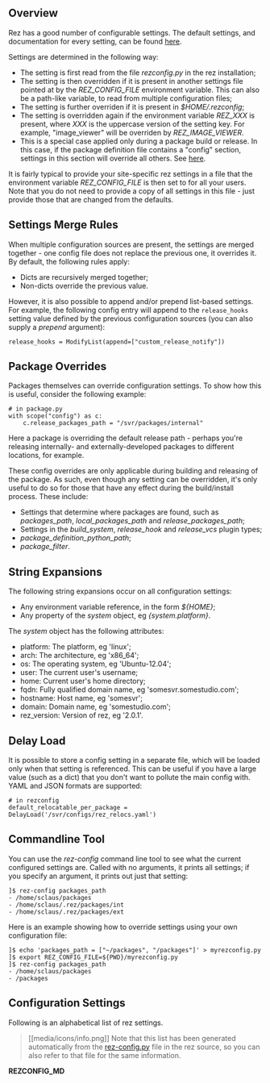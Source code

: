 ## Overview

Rez has a good number of configurable settings. The default settings, and
documentation for every setting, can be found
[here](https://github.com/__GITHUB_REPO__/blob/__GITHUB_BRANCH__/src/rez/rezconfig.py).

Settings are determined in the following way:

- The setting is first read from the file *rezconfig.py* in the rez installation;
- The setting is then overridden if it is present in another settings file pointed at by the
  *REZ_CONFIG_FILE* environment variable. This can also be a path-like variable, to read from
  multiple configuration files;
- The setting is further overriden if it is present in *$HOME/.rezconfig*;
- The setting is overridden again if the environment variable *REZ_XXX* is present, where *XXX* is
  the uppercase version of the setting key. For example, "image_viewer" will be overriden by
  *REZ_IMAGE_VIEWER*.
- This is a special case applied only during a package build or release. In this case, if the
  package definition file contains a "config" section, settings in this section will override all
  others. See [here](#package-overrides).

It is fairly typical to provide your site-specific rez settings in a file that the environment
variable *REZ_CONFIG_FILE* is then set to for all your users. Note that you do not need to provide
a copy of all settings in this file - just provide those that are changed from the defaults.

## Settings Merge Rules

When multiple configuration sources are present, the settings are merged together -
one config file does not replace the previous one, it overrides it. By default, the
following rules apply:

* Dicts are recursively merged together;
* Non-dicts override the previous value.

However, it is also possible to append and/or prepend list-based settings. For example, the
following config entry will append to the `release_hooks` setting value defined by the
previous configuration sources (you can also supply a *prepend* argument):

    release_hooks = ModifyList(append=["custom_release_notify"])

## Package Overrides

Packages themselves can override configuration settings. To show how this is useful,
consider the following example:

    # in package.py
    with scope("config") as c:
        c.release_packages_path = "/svr/packages/internal"

Here a package is overriding the default release path - perhaps you're releasing
internally- and externally-developed packages to different locations, for example.

These config overrides are only applicable during building and releasing of the package.
As such, even though any setting can be overridden, it's only useful to do so for
those that have any effect during the build/install process. These include:

* Settings that determine where packages are found, such as *packages_path*,
  *local_packages_path* and *release_packages_path*;
* Settings in the *build_system*, *release_hook* and *release_vcs* plugin types;
* *package_definition_python_path*;
* *package_filter*.

## String Expansions

The following string expansions occur on all configuration settings:

* Any environment variable reference, in the form *${HOME}*;
* Any property of the *system* object, eg *{system.platform}*.

The *system* object has the following attributes:

* platform: The platform, eg 'linux';
* arch: The architecture, eg 'x86_64';
* os: The operating system, eg 'Ubuntu-12.04';
* user: The current user's username;
* home: Current user's home directory;
* fqdn: Fully qualified domain name, eg 'somesvr.somestudio.com';
* hostname: Host name, eg 'somesvr';
* domain: Domain name, eg 'somestudio.com';
* rez_version: Version of rez, eg '2.0.1'.

## Delay Load

It is possible to store a config setting in a separate file, which will be loaded
only when that setting is referenced. This can be useful if you have a large value
(such as a dict) that you don't want to pollute the main config with. YAML and
JSON formats are supported:

    # in rezconfig
    default_relocatable_per_package = DelayLoad('/svr/configs/rez_relocs.yaml')

## Commandline Tool

You can use the *rez-config* command line tool to see what the current configured settings are.
Called with no arguments, it prints all settings; if you specify an argument, it prints out just
that setting:

    ]$ rez-config packages_path
    - /home/sclaus/packages
    - /home/sclaus/.rez/packages/int
    - /home/sclaus/.rez/packages/ext

Here is an example showing how to override settings using your own configuration file:

    ]$ echo 'packages_path = ["~/packages", "/packages"]' > myrezconfig.py
    ]$ export REZ_CONFIG_FILE=${PWD}/myrezconfig.py
    ]$ rez-config packages_path
    - /home/sclaus/packages
    - /packages

## Configuration Settings

Following is an alphabetical list of rez settings.

> [[media/icons/info.png]] Note that this list has been generated automatically
> from the [rez-config.py](https://github.com/__GITHUB_REPO__/blob/main/src/rez/rezconfig.py)
> file in the rez source, so you can also refer to that file for the same information.

__REZCONFIG_MD__
